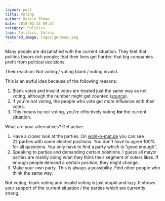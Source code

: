```yaml
---
layout: post
title: Voting
author: Martin Thoma
date: 2016-03-13 09:37
category: Politics
tags: Politics, Voting
featured_image: logos/germany.png
---
```

Many people are dissatisfied with the current situation. They feel that
politics favors rich people; that their lives get harder; that big companies
profit from political decisions.

Their reaction: Not voting / voting blank / voting invalid.

This is an awful idea because of the following reasons:

1. Blank votes and invalid votes are treated just the same way as not voting,
   although the number might get counted
   ([source](http://www.wahlrecht.de/lexikon/ungueltig.html)).
2. If you're not voting, the people who vote get more influence with their
   votes.
3. This means by not voting, you're effectively voting **for** the current
   situation.

What are your alternatives? Get active.

1. Have a closer look at the parties. On
   [wahl-o-mat.de](https://www.wahl-o-mat.de/) you can see 22&nbsp;parties with
   some elected positions. You don't have to agree 100% for all questions. You
   only have to find a party which is "good enough".
2. Speaking to parties and demanding certain positions. I guess all mayor
   parties are mainly doing what they think their segment of voters likes. If
   enough people demand a certain position, they might change.
3. Make your own party. This is always a possibility. Find other people who
   think the same way.

Not voting, blank voting and invalid voting is just stupid and lazy. It shows
your support of the current situation / the parties which are currently strong.
